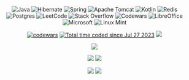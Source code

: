 

<div align="center">


 ![Java](https://img.shields.io/badge/java-%23ED8B00.svg?style=for-the-badge&logo=openjdk&logoColor=white)
  ![Hibernate](https://img.shields.io/badge/Hibernate-59666C?style=for-the-badge&logo=Hibernate&logoColor=white)
  ![Spring](https://img.shields.io/badge/spring-%236DB33F.svg?style=for-the-badge&logo=spring&logoColor=white)
  ![Apache Tomcat](https://img.shields.io/badge/apache%20tomcat-%23F8DC75.svg?style=for-the-badge&logo=apache-tomcat&logoColor=black)
  ![Kotlin](https://img.shields.io/badge/kotlin-%237F52FF.svg?style=for-the-badge&logo=kotlin&logoColor=white) 
  ![Redis](https://img.shields.io/badge/redis-%23DD0031.svg?style=for-the-badge&logo=redis&logoColor=white) <br>
  ![Postgres](https://img.shields.io/badge/postgres-%23316192.svg?style=for-the-badge&logo=postgresql&logoColor=white)
  ![LeetCode](https://img.shields.io/badge/LeetCode-000000?style=for-the-badge&logo=LeetCode&logoColor=#d16c06)
  ![Stack Overflow](https://img.shields.io/badge/-Stackoverflow-FE7A16?style=for-the-badge&logo=stack-overflow&logoColor=white)
  ![Codewars](https://img.shields.io/badge/Codewars-B1361E?style=for-the-badge&logo=codewars&logoColor=grey) 
  ![LibreOffice](https://img.shields.io/badge/LibreOffice-%2318A303?style=for-the-badge&logo=LibreOffice&logoColor=white) <br>
  ![Microsoft](https://img.shields.io/badge/Microsoft-0078D4?style=for-the-badge&logo=microsoft&logoColor=white)
  ![Linux Mint](https://img.shields.io/badge/Linux%20Mint-87CF3E?style=for-the-badge&logo=Linux%20Mint&logoColor=white)

  [![codewars](https://www.codewars.com/users/nic_kos/badges/small)](https://www.codewars.com/users/nic_kos) 
  <a href="https://wakatime.com/@567433f5-e2b1-444a-b9ed-57e3f66f0f93" ><img src="https://wakatime.com/badge/user/567433f5-e2b1-444a-b9ed-57e3f66f0f93.svg" alt="Total time coded since Jul 27 2023" /></a>
  ![](https://komarev.com/ghpvc/?username=Nicki-afk)



 
![](http://github-profile-summary-cards.vercel.app/api/cards/profile-details?username=Nicki-afk&theme=dracula)
 

![](http://github-profile-summary-cards.vercel.app/api/cards/repos-per-language?username=Nicki-afk&theme=dracula)
![](http://github-profile-summary-cards.vercel.app/api/cards/most-commit-language?username=Nicki-afk&theme=dracula)

![](http://github-profile-summary-cards.vercel.app/api/cards/stats?username=Nicki-afk&theme=dracula)
![](http://github-profile-summary-cards.vercel.app/api/cards/productive-time?username=Nicki-afk&theme=dracula&utcOffset=8)


</div>


